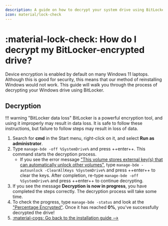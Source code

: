 ```yaml
---
description: A guide on how to decrypt your system drive using BitLocker
icon: material/lock-check
---
```


# :material-lock-check: How do I decrypt my BitLocker-encrypted drive? 

Device encryption is enabled by default on many Windows 11 laptops. Although this is good for security, this means that our method of reinstalling Windows would not work. This guide will walk you through the process of decrypting your Windows drive using BitLocker.

## Decryption

!!! warning "BitLocker data loss"
    BitLocker is a powerful encryption tool, and using it improperly may result in data loss. It is safe to follow these instructions, but failure to follow steps may result in loss of data.

1. Search for **cmd** in the Start menu, right-click on it, and select **Run as administrator**.
1. Type `manage-bde -off %SystemDrive%` and press ++enter++. This command starts the decryption process.
    - If you see the error message ["This volume stores external key(s) that can automatically unlock other volumes"](../assets/images/bitlocker-error-decrypting.jpg), type `manage-bde -autounlock -ClearAllKeys %SystemDrive%` and press ++enter++ to clear the keys. After completion, re-type `manage-bde -off %SystemDrive%` and press ++enter++ to continue decrypting.
1. If you see the message **Decryption is now in progress**, you have completed the steps correctly. The decryption process will take some time.
1. To check the progress, type `manage-bde -status` and look at the ["Percentage Encrypted"](../assets/images/bitlocker-decryption-progress.webp). Once it has reached **0%**, you've successfully decrypted the drive!
1. [:material-cogs: Go back to the installation guide -->](../getting-started/installation.md#3-reinstalling-windows)
